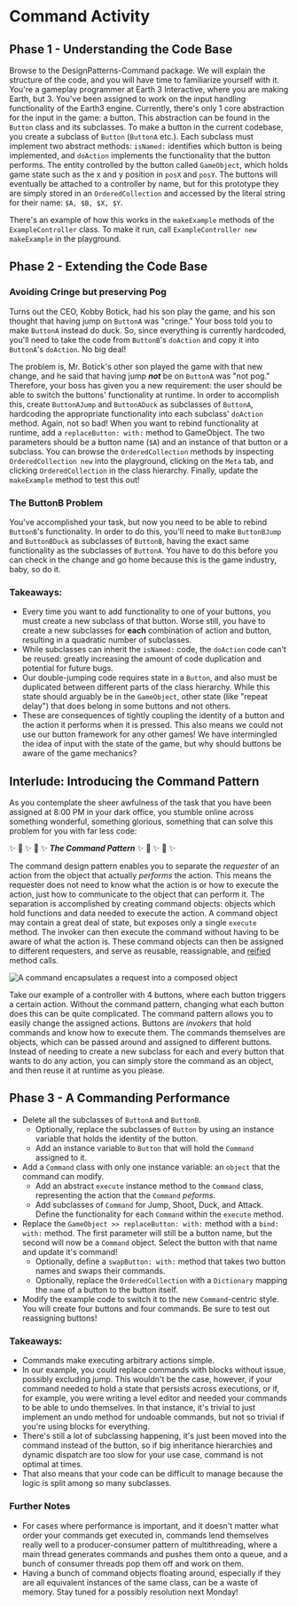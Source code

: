 # Command Activity

## Phase 1 - Understanding the Code Base
Browse to the DesignPatterns-Command package. We will explain the structure of the code, and you will have time to familiarize yourself with it. You're a gameplay programmer at Earth 3 Interactive, where you are making Earth, but 3. You've been assigned to work on the input handling functionality of the Earth3 engine. Currently, there's only 1 core abstraction for the input in the game: a button. This abstraction can be found in the `Button` class and its subclasses. To make a button in the current codebase, you create a subclass of `Button` (`ButtonA` etc.). Each subclass must implement two abstract methods: `isNamed:` identifies which button is being implemented, and `doAction` implements the functionality that the button performs. The entity controlled by the button called `GameObject`, which holds game state such as the x and y position in `posX` and `posY`. The buttons will eventually be attached to a controller by name, but for this prototype they are simply stored in an `OrderedCollection` and accessed by the literal string for their name: `$A, $B, $X, $Y`.

There's an example of how this works in the `makeExample` methods of the `ExampleController` class. To make it run, call `ExampleController new makeExample` in the playground. 

## Phase 2 - Extending the Code Base
### Avoiding Cringe but preserving Pog
Turns out the CEO, Kobby Botick, had his son play the game, and his son thought that having jump on `ButtonA` was "cringe." Your boss told you to make `ButtonA` instead do duck. So, since everything is currently hardcoded, you'll need to take the code from `ButtonB`'s `doAction` and copy it into `ButtonA`'s `doAction`. No big deal!

The problem is, Mr. Botick's other son played the game with that new change, and he said that having jump ***not*** be on `ButtonA` was "not pog." Therefore, your boss has given you a new requirement: the user should be able to switch the  buttons' functionality at runtime. In order to accomplish this, create `ButtonAJump` and `ButtonADuck` as subclasses of `ButtonA`, hardcoding the appropriate functionality into each subclass' `doAction` method. Again, not so bad! When you want to rebind functionality at runtime, add a `replaceButton: with:` method to GameObject. The two parameters should be a button name (`$A`) and an instance of that button or a subclass.  You can browse the `OrderedCollection` methods by inspecting `OrderedCollection new` into the playground, clicking on the `Meta` tab, and clicking `OrderedCollection` in the class hierarchy. Finally, update the `makeExample` method to test this out!


### The ButtonB Problem
You've accomplished your task, but now you need to be able to rebind `ButtonB`'s functionality. In order to do this, you'll need to make `ButtonBJump` and `ButtonBDuck` as subclasses of `ButtonB`, having the exact same functionality as the subclasses of `ButtonA`. You have to do this before you can check in the change and go home because this is the game industry, baby, so do it. 


### Takeaways:

* Every time you want to add functionality to one of your buttons, you must create a new subclass of that button. Worse still, you have to create a new subclasses for **each** combination of action and button, resulting in a quadratic number of subclasses. 
* While subclasses can inherit the `isNamed:` code, the `doAction` code can't be reused: greatly increasing the amount of code duplication and potential for future bugs.
* Our double-jumping code requires state in a `Button`, and also must be duplicated between different parts of the class hierarchy. While this state should arguably be in the `GameObject`, other state (like "repeat delay") that does belong in some buttons and not others.
* These are consequences of tightly coupling the identity of a button and the action it performs when it is pressed. This also means we could not use our button framework for any other games! We have intermingled the idea of input with the state of the game, but why should buttons be aware of the game mechanics?


## Interlude: Introducing the Command Pattern
As you contemplate the sheer awfulness of the task that you have been assigned at 8:00 PM in your dark office, you stumble online across something wonderful, something glorious, something that can solve this problem for you with far less code:

✨ 🌈 ✨ 🌈 ✨ ***The Command Pattern*** ✨ 🌈 ✨ 🌈 ✨

The command design pattern enables you to separate the *requester* of an action from the object that actually *performs* the action. This means the requester does not need to know what the action is or how to execute the action, just how to communicate to the object that can perform it. The separation is accomplished by creating command objects: objects which hold functions and data needed to execute the action. A command object may contain a great deal of state, but exposes only a single `execute` method. The invoker can then execute the command without having to be aware of what the action is. These command objects can then be assigned to different requesters, and serve as reusable, reassignable, and [reified](https://www.merriam-webster.com/dictionary/reify) method calls.

![A command encapsulates a request into a composed object](https://learning.oreilly.com/api/v2/epubs/urn:orm:book:9781492077992/files/assets/f0206-02.png)

Take our example of a controller with 4 buttons, where each button triggers a certain action. Without the command pattern, changing what each button does this can be quite complicated. The command pattern allows you to easily change the assigned actions. Buttons are *invokers* that hold commands and know how to execute them. The commands themselves are objects, which can be passed around and assigned to different buttons. Instead of needing to create a new subclass for each and every button that wants to do any action, you can simply store the command as an object, and then reuse it at runtime as you please. 


## Phase 3 - A Commanding Performance
- Delete all the subclasses of `ButtonA` and `ButtonB`.
  - Optionally, replace the subclasses of `Button` by using an instance variable that holds the identity of the button.
   - Add an instance variable to `Button` that will hold the `Command` assigned to it. 
- Add a `Command` class with only one instance variable: an `object` that the command can modify.
   - Add an abstract `execute` instance method to the `Command` class, representing the action that the `Command` *peforms*.
   - Add subclasses of `Command` for Jump, Shoot, Duck, and Attack. Define the functionality for each `Command` within the `execute` method. 
- Replace the `GameObject >> replaceButton: with:` method with a `bind: with:` method. The first parameter will still be a button name, but the second will now be a `Command` object. Select the button with that name and update it's command!
  - Optionally, define a `swapButton: with:` method that takes two button names and swaps their commands.
  - Optionally, replace the `OrderedCollection` with a `Dictionary` mapping the `name` of a button to the button itself.
- Modify the example code to switch it to the new `Command`-centric style. You will create four buttons and four commands. Be sure to test out reassigning buttons!

### Takeaways:
- Commands make executing arbitrary actions simple.
- In our example, you could replace commands with blocks without issue, possibly excluding jump. This wouldn't be the case, however, if your command needed to hold a state that persists across executions, or if, for example, you were writing a level editor and needed your commands to be able to undo themselves. In that instance, it's trivial to just implement an undo method for undoable commands, but not so trivial if you're using blocks for everything. 
- There's still a lot of subclassing happening, it's just been moved into the command instead of the button, so if big inheritance hierarchies and dynamic dispatch are too slow for your use case, command is not optimal at times. 
- That also means that your code can be difficult to manage because the logic is split among so many subclasses. 

### Further Notes
- For cases where performance is important, and it doesn't matter what order your commands get executed in, commands lend themselves really well to a producer-consumer pattern of multithreading, where a main thread generates commands and pushes them onto a queue, and a bunch of consumer threads pop them off and work on them. 
- Having a bunch of command objects floating around, especially if they are all equivalent instances of the same class, can be a waste of memory. Stay tuned for a possibly resolution next Monday!
